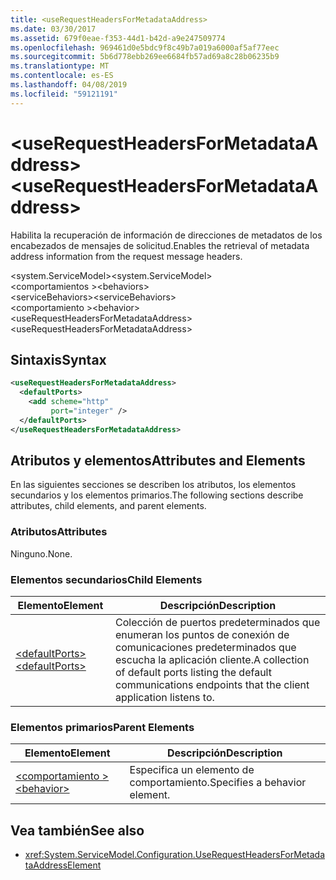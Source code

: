 ```yaml
---
title: <useRequestHeadersForMetadataAddress>
ms.date: 03/30/2017
ms.assetid: 679f0eae-f353-44d1-b42d-a9e247509774
ms.openlocfilehash: 969461d0e5bdc9f8c49b7a019a6000af5af77eec
ms.sourcegitcommit: 5b6d778ebb269ee6684fb57ad69a8c28b06235b9
ms.translationtype: MT
ms.contentlocale: es-ES
ms.lasthandoff: 04/08/2019
ms.locfileid: "59121191"
---
```

# <a name="userequestheadersformetadataaddress"></a><span data-ttu-id="22a87-101">\<useRequestHeadersForMetadataAddress></span><span class="sxs-lookup"><span data-stu-id="22a87-101">\<useRequestHeadersForMetadataAddress></span></span>
<span data-ttu-id="22a87-102">Habilita la recuperación de información de direcciones de metadatos de los encabezados de mensajes de solicitud.</span><span class="sxs-lookup"><span data-stu-id="22a87-102">Enables the retrieval of metadata address information from the request message headers.</span></span>  
  
<span data-ttu-id="22a87-103">\<system.ServiceModel></span><span class="sxs-lookup"><span data-stu-id="22a87-103">\<system.ServiceModel></span></span>  
<span data-ttu-id="22a87-104">\<comportamientos ></span><span class="sxs-lookup"><span data-stu-id="22a87-104">\<behaviors></span></span>  
<span data-ttu-id="22a87-105">\<serviceBehaviors></span><span class="sxs-lookup"><span data-stu-id="22a87-105">\<serviceBehaviors></span></span>  
<span data-ttu-id="22a87-106">\<comportamiento ></span><span class="sxs-lookup"><span data-stu-id="22a87-106">\<behavior></span></span>  
<span data-ttu-id="22a87-107">\<useRequestHeadersForMetadataAddress></span><span class="sxs-lookup"><span data-stu-id="22a87-107">\<useRequestHeadersForMetadataAddress></span></span>  
  
## <a name="syntax"></a><span data-ttu-id="22a87-108">Sintaxis</span><span class="sxs-lookup"><span data-stu-id="22a87-108">Syntax</span></span>  
  
```xml  
<useRequestHeadersForMetadataAddress>
  <defaultPorts>
    <add scheme="http"
         port="integer" />
  </defaultPorts>
</useRequestHeadersForMetadataAddress>
```  
  
## <a name="attributes-and-elements"></a><span data-ttu-id="22a87-109">Atributos y elementos</span><span class="sxs-lookup"><span data-stu-id="22a87-109">Attributes and Elements</span></span>  
 <span data-ttu-id="22a87-110">En las siguientes secciones se describen los atributos, los elementos secundarios y los elementos primarios.</span><span class="sxs-lookup"><span data-stu-id="22a87-110">The following sections describe attributes, child elements, and parent elements.</span></span>  
  
### <a name="attributes"></a><span data-ttu-id="22a87-111">Atributos</span><span class="sxs-lookup"><span data-stu-id="22a87-111">Attributes</span></span>  
 <span data-ttu-id="22a87-112">Ninguno.</span><span class="sxs-lookup"><span data-stu-id="22a87-112">None.</span></span>  
  
### <a name="child-elements"></a><span data-ttu-id="22a87-113">Elementos secundarios</span><span class="sxs-lookup"><span data-stu-id="22a87-113">Child Elements</span></span>  
  
|<span data-ttu-id="22a87-114">Elemento</span><span class="sxs-lookup"><span data-stu-id="22a87-114">Element</span></span>|<span data-ttu-id="22a87-115">Descripción</span><span class="sxs-lookup"><span data-stu-id="22a87-115">Description</span></span>|  
|-------------|-----------------|  
|[<span data-ttu-id="22a87-116">\<defaultPorts></span><span class="sxs-lookup"><span data-stu-id="22a87-116">\<defaultPorts></span></span>](../../../../../docs/framework/configure-apps/file-schema/wcf/defaultports.md)|<span data-ttu-id="22a87-117">Colección de puertos predeterminados que enumeran los puntos de conexión de comunicaciones predeterminados que escucha la aplicación cliente.</span><span class="sxs-lookup"><span data-stu-id="22a87-117">A collection of default ports listing the default communications endpoints that the client application listens to.</span></span>|  
  
### <a name="parent-elements"></a><span data-ttu-id="22a87-118">Elementos primarios</span><span class="sxs-lookup"><span data-stu-id="22a87-118">Parent Elements</span></span>  
  
|<span data-ttu-id="22a87-119">Elemento</span><span class="sxs-lookup"><span data-stu-id="22a87-119">Element</span></span>|<span data-ttu-id="22a87-120">Descripción</span><span class="sxs-lookup"><span data-stu-id="22a87-120">Description</span></span>|  
|-------------|-----------------|  
|[<span data-ttu-id="22a87-121">\<comportamiento ></span><span class="sxs-lookup"><span data-stu-id="22a87-121">\<behavior></span></span>](../../../../../docs/framework/configure-apps/file-schema/wcf/behavior-of-endpointbehaviors.md)|<span data-ttu-id="22a87-122">Especifica un elemento de comportamiento.</span><span class="sxs-lookup"><span data-stu-id="22a87-122">Specifies a behavior element.</span></span>|  
  
## <a name="see-also"></a><span data-ttu-id="22a87-123">Vea también</span><span class="sxs-lookup"><span data-stu-id="22a87-123">See also</span></span>

- <xref:System.ServiceModel.Configuration.UseRequestHeadersForMetadataAddressElement>
